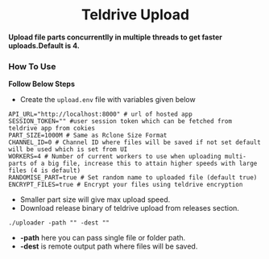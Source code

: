 <h1 align="center">Teldrive Upload</h1>

**Upload file parts concurrentlly  in multiple threads to get faster uploads.Default is 4.**
### How To Use

**Follow Below Steps**
- Create the `upload.env` file with variables given below

```shell
API_URL="http://localhost:8000" # url of hosted app
SESSION_TOKEN="" #user session token which can be fetched from teldrive app from cokies
PART_SIZE=1000M # Same as Rclone Size Format
CHANNEL_ID=0 # Channel ID where files will be saved if not set default will be used which is set from UI
WORKERS=4 # Number of current workers to use when uploading multi-parts of a big file, increase this to attain higher speeds with large files (4 is default)
RANDOMISE_PART=true # Set random name to uploaded file (default true)
ENCRYPT_FILES=true # Encrypt your files using teldrive encryption
```
- Smaller part size will give max upload speed.
- Download release binary of teldrive upload from releases section.

```shell
./uploader -path "" -dest ""
```

- **-path**  here you can pass single file or folder path.
- **-dest** is remote output path where files will  be saved.
